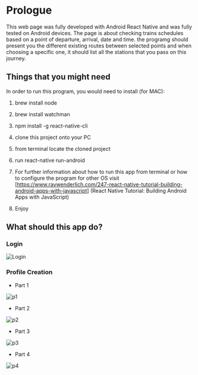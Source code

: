 # Prologue
This web page was fully developed with Android React Native and was fully tested on Android devices. The page is about checking trains schedules based on a point of departure, arrival, date and time. the programg should present you the different existing routes between selected points and when choosing a specific one, it should list all the stations that you pass on this journey.

## Things that you might need

In order to run this program, you would need to install (for MAC):

1. brew install node

2. brew install watchman

3. npm install -g react-native-cli

4. clone this project onto your PC

5. from terminal locate the cloned project

6. run react-native run-android

7. For further information about how to run this app from terminal or how to configure the program for other OS visit [https://www.raywenderlich.com/247-react-native-tutorial-building-android-apps-with-javascript] (React Native Tutorial: Building Android Apps with JavaScript)

8. Enjoy

## What should this app do?

 ### Login
  
  ![Login](Demo/Login.gif)
 
 ### Profile Creation
 
  - Part 1
  
  ![p1](Demo/profile_1.gif)

  - Part 2
  
  ![p2](Demo/profile_2.gif)

  - Part 3
  
  ![p3](Demo/profile_3.gif)

  - Part 4
  
  ![p4](Demo/profile_4.gif)
  
